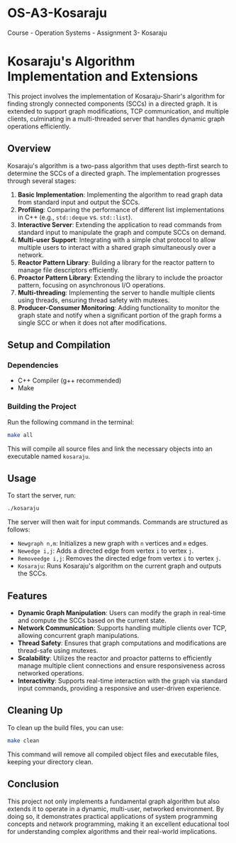 # OS-A3-Kosaraju
Course - Operation Systems - Assignment 3- Kosaraju

# Kosaraju's Algorithm Implementation and Extensions

This project involves the implementation of Kosaraju-Sharir's algorithm for finding strongly connected components (SCCs) in a directed graph. It is extended to support graph modifications, TCP communication, and multiple clients, culminating in a multi-threaded server that handles dynamic graph operations efficiently.

## Overview

Kosaraju's algorithm is a two-pass algorithm that uses depth-first search to determine the SCCs of a directed graph. The implementation progresses through several stages:

1. **Basic Implementation**: Implementing the algorithm to read graph data from standard input and output the SCCs.
2. **Profiling**: Comparing the performance of different list implementations in C++ (e.g., `std::deque` vs. `std::list`).
3. **Interactive Server**: Extending the application to read commands from standard input to manipulate the graph and compute SCCs on demand.
4. **Multi-user Support**: Integrating with a simple chat protocol to allow multiple users to interact with a shared graph simultaneously over a network.
5. **Reactor Pattern Library**: Building a library for the reactor pattern to manage file descriptors efficiently.
6. **Proactor Pattern Library**: Extending the library to include the proactor pattern, focusing on asynchronous I/O operations.
7. **Multi-threading**: Implementing the server to handle multiple clients using threads, ensuring thread safety with mutexes.
8. **Producer-Consumer Monitoring**: Adding functionality to monitor the graph state and notify when a significant portion of the graph forms a single SCC or when it does not after modifications.

## Setup and Compilation

### Dependencies

- C++ Compiler (g++ recommended)
- Make

### Building the Project

Run the following command in the terminal:

```bash
make all
```

This will compile all source files and link the necessary objects into an executable named `kosaraju`.

## Usage
To start the server, run:

```bash
./kosaraju
```
The server will then wait for input commands. Commands are structured as follows:

- `Newgraph n,m`: Initializes a new graph with `n` vertices and `m` edges.
- `Newedge i,j`: Adds a directed edge from vertex `i` to vertex `j`.
- `Removeedge i,j`: Removes the directed edge from vertex `i` to vertex `j`.
- `Kosaraju`: Runs Kosaraju's algorithm on the current graph and outputs the SCCs.

## Features

- **Dynamic Graph Manipulation**: Users can modify the graph in real-time and compute the SCCs based on the current state.
- **Network Communication**: Supports handling multiple clients over TCP, allowing concurrent graph manipulations.
- **Thread Safety**: Ensures that graph computations and modifications are thread-safe using mutexes.
- **Scalability**: Utilizes the reactor and proactor patterns to efficiently manage multiple client connections and ensure responsiveness across networked operations.
- **Interactivity**: Supports real-time interaction with the graph via standard input commands, providing a responsive and user-driven experience.

## Cleaning Up

To clean up the build files, you can use:

```bash
make clean
```
This command will remove all compiled object files and executable files, keeping your directory clean.

## Conclusion
This project not only implements a fundamental graph algorithm but also extends it to operate in a dynamic, multi-user, networked environment. By doing so, it demonstrates practical applications of system programming concepts and network programming, making it an excellent educational tool for understanding complex algorithms and their real-world implications.
